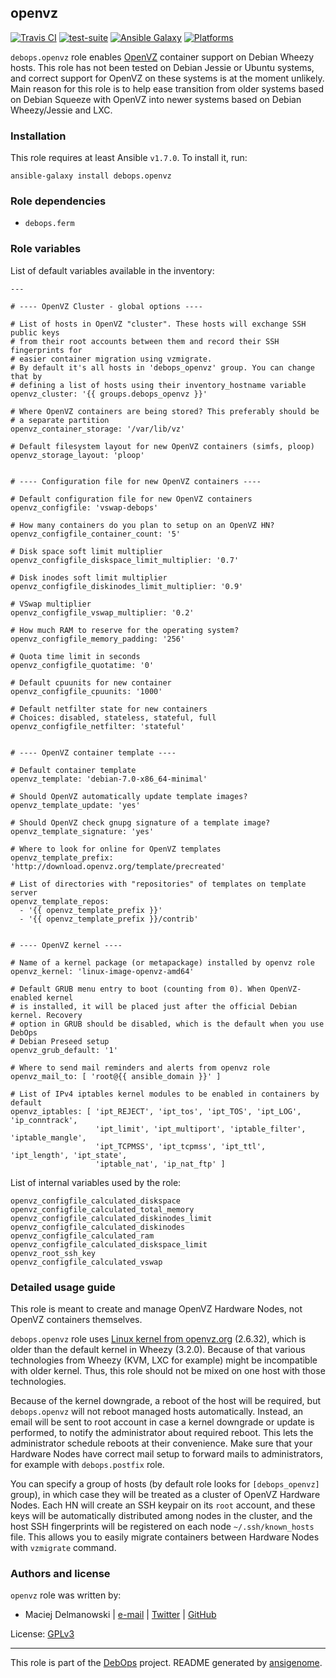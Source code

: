 ## openvz

[![Travis CI](https://secure.travis-ci.org/debops/ansible-openvz.png)](http://travis-ci.org/debops/ansible-openvz) [![test-suite](http://img.shields.io/badge/test--suite-ansible--openvz-blue.svg)](https://github.com/debops/test-suite/tree/master/ansible-openvz/) [![Ansible Galaxy](http://img.shields.io/badge/galaxy-debops.openvz-660198.svg)](https://galaxy.ansible.com/list#/roles/1583) [![Platforms](http://img.shields.io/badge/platforms-debian-lightgrey.svg)](#)

`debops.openvz` role enables [OpenVZ](http://openvz.org/) container support
on Debian Wheezy hosts. This role has not been tested on Debian Jessie or
Ubuntu systems, and correct support for OpenVZ on these systems is at the
moment unlikely. Main reason for this role is to help ease transition from
older systems based on Debian Squeeze with OpenVZ into newer systems based
on Debian Wheezy/Jessie and LXC.


### Installation

This role requires at least Ansible `v1.7.0`. To install it, run:

    ansible-galaxy install debops.openvz



### Role dependencies

- `debops.ferm`



### Role variables

List of default variables available in the inventory:

    ---
    
    # ---- OpenVZ Cluster - global options ----
    
    # List of hosts in OpenVZ "cluster". These hosts will exchange SSH public keys
    # from their root accounts between them and record their SSH fingerprints for
    # easier container migration using vzmigrate.
    # By default it's all hosts in 'debops_openvz' group. You can change that by
    # defining a list of hosts using their inventory_hostname variable
    openvz_cluster: '{{ groups.debops_openvz }}'
    
    # Where OpenVZ containers are being stored? This preferably should be
    # a separate partition
    openvz_container_storage: '/var/lib/vz'
    
    # Default filesystem layout for new OpenVZ containers (simfs, ploop)
    openvz_storage_layout: 'ploop'
    
    
    # ---- Configuration file for new OpenVZ containers ----
    
    # Default configuration file for new OpenVZ containers
    openvz_configfile: 'vswap-debops'
    
    # How many containers do you plan to setup on an OpenVZ HN?
    openvz_configfile_container_count: '5'
    
    # Disk space soft limit multiplier
    openvz_configfile_diskspace_limit_multiplier: '0.7'
    
    # Disk inodes soft limit multiplier
    openvz_configfile_diskinodes_limit_multiplier: '0.9'
    
    # VSwap multiplier
    openvz_configfile_vswap_multiplier: '0.2'
    
    # How much RAM to reserve for the operating system?
    openvz_configfile_memory_padding: '256'
    
    # Quota time limit in seconds
    openvz_configfile_quotatime: '0'
    
    # Default cpuunits for new container
    openvz_configfile_cpuunits: '1000'
    
    # Default netfilter state for new containers
    # Choices: disabled, stateless, stateful, full
    openvz_configfile_netfilter: 'stateful'
    
    
    # ---- OpenVZ container template ----
    
    # Default container template
    openvz_template: 'debian-7.0-x86_64-minimal'
    
    # Should OpenVZ automatically update template images?
    openvz_template_update: 'yes'
    
    # Should OpenVZ check gnupg signature of a template image?
    openvz_template_signature: 'yes'
    
    # Where to look for online for OpenVZ templates
    openvz_template_prefix: 'http://download.openvz.org/template/precreated'
    
    # List of directories with "repositories" of templates on template server
    openvz_template_repos:
      - '{{ openvz_template_prefix }}'
      - '{{ openvz_template_prefix }}/contrib'
    
    
    # ---- OpenVZ kernel ----
    
    # Name of a kernel package (or metapackage) installed by openvz role
    openvz_kernel: 'linux-image-openvz-amd64'
    
    # Default GRUB menu entry to boot (counting from 0). When OpenVZ-enabled kernel
    # is installed, it will be placed just after the official Debian kernel. Recovery
    # option in GRUB should be disabled, which is the default when you use DebOps
    # Debian Preseed setup
    openvz_grub_default: '1'
    
    # Where to send mail reminders and alerts from openvz role
    openvz_mail_to: [ 'root@{{ ansible_domain }}' ]
    
    # List of IPv4 iptables kernel modules to be enabled in containers by default
    openvz_iptables: [ 'ipt_REJECT', 'ipt_tos', 'ipt_TOS', 'ipt_LOG', 'ip_conntrack',
                       'ipt_limit', 'ipt_multiport', 'iptable_filter', 'iptable_mangle',
                       'ipt_TCPMSS', 'ipt_tcpmss', 'ipt_ttl', 'ipt_length', 'ipt_state',
                       'iptable_nat', 'ip_nat_ftp' ]



List of internal variables used by the role:

    openvz_configfile_calculated_diskspace
    openvz_configfile_calculated_total_memory
    openvz_configfile_calculated_diskinodes_limit
    openvz_configfile_calculated_diskinodes
    openvz_configfile_calculated_ram
    openvz_configfile_calculated_diskspace_limit
    openvz_root_ssh_key
    openvz_configfile_calculated_vswap


### Detailed usage guide

This role is meant to create and manage OpenVZ Hardware Nodes, not OpenVZ
containers themselves.

`debops.openvz` role uses [Linux kernel from
openvz.org](https://openvz.org/Installation_on_Debian) (2.6.32), which is
older than the default kernel in Wheezy (3.2.0). Because of that various
technologies from Wheezy (KVM, LXC for example) might be incompatible with
older kernel. Thus, this role should not be mixed on one host with those
technologies.

Because of the kernel downgrade, a reboot of the host will be required, but
`debops.openvz` will not reboot managed hosts automatically. Instead, an
email will be sent to root account in case a kernel downgrade or update is
performed, to notify the administrator about required reboot. This lets the
administrator schedule reboots at their convenience. Make sure that your
Hardware Nodes have correct mail setup to forward mails to administrators,
for example with `debops.postfix` role.

You can specify a group of hosts (by default role looks for
`[debops_openvz]` group), in which case they will be treated as a cluster
of OpenVZ Hardware Nodes. Each HN will create an SSH keypair on its `root`
account, and these keys will be automatically distributed among nodes in
the cluster, and the host SSH fingerprints will be registered on each node
`~/.ssh/known_hosts` file. This allows you to easily migrate containers
between Hardware Nodes with `vzmigrate` command.

### Authors and license

`openvz` role was written by:

- Maciej Delmanowski | [e-mail](mailto:drybjed@gmail.com) | [Twitter](https://twitter.com/drybjed) | [GitHub](https://github.com/drybjed)

License: [GPLv3](https://tldrlegal.com/license/gnu-general-public-license-v3-(gpl-3))

***

This role is part of the [DebOps](http://debops.org/) project. README generated by [ansigenome](https://github.com/nickjj/ansigenome/).
